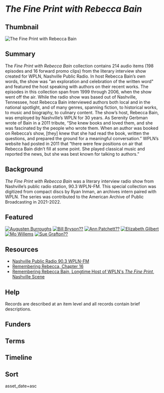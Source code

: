 # <em>*The Fine Print with Rebecca Bain*</em>

## Thumbnail

![<em>The Fine Print with Rebecca Bain</em>](https://s3.amazonaws.com/americanarchive.org/special-collections/WPLN_rebeccabain.png "The Fine Print with Rebecca Bain")

## Summary

The *Fine Print with Rebecca Bain* collection contains 214 audio items (198 episodes and 16 forward promo clips) from the literary interview show created for WPLN, Nashville Public Radio. In host Rebecca Bain’s own words, the show was "an exploration and celebration of the written word" and featured the host speaking with authors on their recent works. The episodes in this collection span from 1999 through 2006, when the show went off the air. While the radio show was based out of Nashville, Tennessee, host Rebecca Bain interviewed authors both local and in the national spotlight, and of many genres, spanning fiction, to historical works, to music and biography, to culinary content. 
The show’s host, Rebecca Bain, was employed by Nashville’s WPLN for 30 years. As Serenity Gerbman wrote of Bain in a 2011 tribute, “She knew books and loved them, and she was fascinated by the people who wrote them. When an author was booked on Rebecca’s show, [they] knew that she had read the book, written the questions, and prepared the ground for a meaningful conversation.” WPLN’s website had posted in 2011 that “there were few positions on air that Rebecca Bain didn’t fill at some point. She played classical music and reported the news, but she was best known for talking to authors.” 

## Background

*The Fine Print with Rebecca Bain* was a literary interview radio show from Nashville’s public radio station, 90.3 WPLN-FM. This special collection was digitized from compact discs by Ryan Inman, an archives intern paired with WPLN. The series was contributed to the American Archive of Public Broadcasting in 2021-2022.

## Featured

[![Augusten Burroughs](https://s3.amazonaws.com/americanarchive.org/special-collections/WPLN_logo_thumbnail_fix.jpg)](/catalog/cpb-aacip-3aa3f68ab55)
[![Bill Bryson??](https://s3.amazonaws.com/americanarchive.org/special-collections/WPLN_logo_thumbnail_fix.jpg)](/catalog/cpb-aacip-3aa3f68ab55)
[![Ann Patchett??](https://s3.amazonaws.com/americanarchive.org/special-collections/WPLN_logo_thumbnail_fix.jpg)](/catalog/cpb-aacip-3aa3f68ab55)
[![Elizabeth Gilbert](https://s3.amazonaws.com/americanarchive.org/special-collections/WPLN_logo_thumbnail_fix.jpg)](/catalog/cpb-aacip-43e61c1734d)
[![Mo Willems](https://s3.amazonaws.com/americanarchive.org/special-collections/WPLN_logo_thumbnail_fix.jpg)](/catalog/cpb-aacip-46b137a5ed7)
[![Sue Grafton??](https://s3.amazonaws.com/americanarchive.org/special-collections/WPLN_logo_thumbnail_fix.jpg)](/catalog/cpb-aacip-46b137a5ed7)

## Resources

- [Nashville Public Radio 90.3 WPLN-FM](https://wpln.org/)
- [Remembering Rebecca, Chapter 16](https://chapter16.org/remembering-rebecca/)
- [Remembering Rebecca Bain, Longtime Host of WPLN's *The Fine Print*, Nashville Scene](https://www.nashvillescene.com/news/remembering-rebecca-bain-longtime-host-of-wplns-i-the-fine-print-i/article_20af6d13-f668-55c9-b81d-32d0daf8f198.html)

## Help

Records are described at an item level and all records contain brief descriptions.

## Funders

## Terms

## Timeline

## Sort

asset_date+asc
